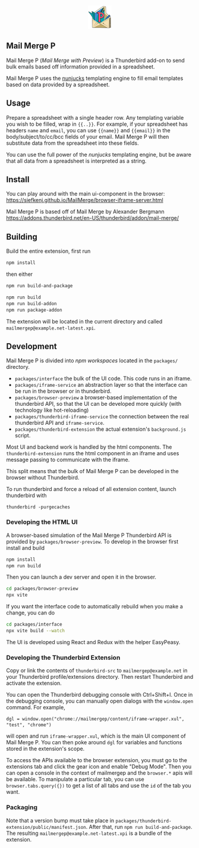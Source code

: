 <p align="center">
    <img src="https://raw.githubusercontent.com/siefkenj/MailMergeP/master/packages/thunderbird-extension/public/skin/icon64.png">
</p>

## Mail Merge P

Mail Merge P (_Mail Merge with Preview_)
is a Thunderbird add-on to send bulk emails based off information provided in a spreadsheet.

Mail Merge P uses the [nunjucks](https://mozilla.github.io/nunjucks/) templating engine to
fill email templates based on data provided by a spreadsheet.

## Usage

Prepare a spreadsheet with a single header row.
Any templating variable you wish to be filled, wrap in `{{..}}`. For example, if your
spreadsheet has headers `name` and `email`, you can use `{{name}}` and `{{email}}` in
the body/subject/to/cc/bcc fields of your email. Mail Merge P will then substitute data from
the spreadsheet into these fields.

You can use the full power of the _nunjucks_ templating engine, but be aware that all data
from a spreadsheet is interpreted as a string.

## Install

You can play around with the main ui-component in the browser: https://siefkenj.github.io/MailMerge/browser-iframe-server.html

Mail Merge P is based off of Mail Merge by Alexander Bergmann https://addons.thunderbird.net/en-US/thunderbird/addon/mail-merge/

## Building

Build the entire extension, first run

```sh
npm install
```

then either

```sh
npm run build-and-package
```

```sh
npm run build
npm run build-addon
npm run package-addon
```

The extension will be located in the current directory and called `mailmergep@example.net-latest.xpi`.

## Development

Mail Merge P is divided into _npm workspaces_ located in the `packages/` directory.

-   `packages/interface` the bulk of the UI code. This code runs in an iframe.
-   `packages/iframe-service` an abstraction layer so that the interface can be run in the browser or in thunderbird.
-   `packages/browser-preview` a browser-based implementation of the thunderbird API, so that the UI can be developed more quickly (with technology like hot-reloading)
-   `packages/thunderbird-iframe-service` the connection between the real thunderbird API and `iframe-service`.
-   `packages/thunderbird-extension` the actual extension's `background.js` script.

Most UI and backend work is handled by the html components. The `thunderbird-extension` runs the html
component in an iframe and uses message passing to communicate with the iframe.

This split means that the bulk of Mail Merge P can be developed in the browser without
Thunderbird.

To run thunderbird and force a reload of all extension content, launch thunderbird with

```
thunderbird -purgecaches
```

### Developing the HTML UI

A browser-based simulation of the Mail Merge P Thunderbird API is provided by `packages/browser-preview`.
To develop in the browser first install and build

```sh
npm install
npm run build
```

Then you can launch a dev server and open it in the browser.

```sh
cd packages/browser-preview
npx vite
```

If you want the interface code to automatically rebuild when you make a change, you can do

```sh
cd packages/interface
npx vite build --watch
```

The UI is developed using React and Redux with the helper EasyPeasy.

### Developing the Thunderbird Extension

Copy or link the contents of `thunderbird-src` to `mailmergep@example.net`
in your Thunderbird profile/extensions directory. Then restart Thunderbird and activate the
extension.

You can open the Thunderbird debugging console with Ctrl+Shift+I. Once in the debugging console,
you can manually open dialogs with the `window.open` command. For example,

    dgl = window.open("chrome://mailmergep/content/iframe-wrapper.xul", "test", "chrome")

will open and run `iframe-wrapper.xul`, which is the main UI component of Mail Merge P.
You can then poke around `dgl` for variables and functions
stored in the extension's scope.

To access the APIs available to the browser extension, you must go to the extensions
tab and click the gear icon and enable "Debug Mode". Then you can open a console
in the context of mailmergep and the `browser.*` apis will be available. To manipulate
a particular tab, you can use `browser.tabs.query({})` to get a list of all tabs and
use the `id` of the tab you want.

### Packaging

Note that a version bump must take place in `packages/thunderbird-extension/public/manifest.json`. After that, run `npm run build-and-package`.
The resulting `mailmergep@example.net-latest.xpi` is a bundle of the extension.
